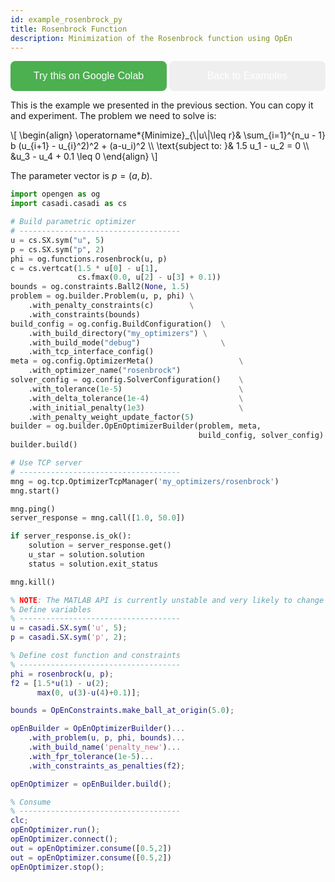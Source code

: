 ```yaml
---
id: example_rosenbrock_py
title: Rosenbrock Function
description: Minimization of the Rosenbrock function using OpEn
---
```


<script type="text/x-mathjax-config">MathJax.Hub.Config({tex2jax: {inlineMath: [['$','$'], ['\\(','\\)']]}});</script>
<script type="text/javascript" async src="https://cdnjs.cloudflare.com/ajax/libs/mathjax/2.7.1/MathJax.js?config=TeX-AMS-MML_HTMLorMML"></script>
<style>
.but{
  border: none;
  color: white;
  padding: 15px 20px;
  text-align: center;
  text-decoration: none;
  display: inline-block;
  font-size: 16px;
  margin: 0px 0px;
  cursor: pointer;
  width: 250px;
  border-radius: 8px;
}
</style>
<style>
.but1 {
    background-color: #4CAF50;
}
</style><style>
.but2 {
    background-color: #008CBA;
}
</style>

<a href="https://colab.research.google.com/drive/14F6IQWo8Q65mIz5Ru4FGxRPqyFMRMyzE?usp=sharing" target="_blank"><button class="but but1" >Try this on Google Colab</button></a> <a href="python-examples"><button class="but but2" >Back to Examples</button></a>


This is the example we presented in the previous section. You can copy
it and experiment. The problem we need to solve is:

<div class="math">
\[
    \begin{align}
    \operatorname*{Minimize}_{\|u\|\leq r}& \sum_{i=1}^{n_u - 1} b (u_{i+1} - u_{i}^2)^2 + (a-u_i)^2
    \\
    \text{subject to: }& 1.5 u_1 - u_2 = 0
    \\
    &u_3 - u_4 + 0.1 \leq 0
    \end{align}
\]</div>

The parameter vector is $p=(a, b)$.

<!--DOCUSAURUS_CODE_TABS-->

<!--Python-->
```python
import opengen as og
import casadi.casadi as cs

# Build parametric optimizer
# ------------------------------------
u = cs.SX.sym("u", 5)
p = cs.SX.sym("p", 2)
phi = og.functions.rosenbrock(u, p)
c = cs.vertcat(1.5 * u[0] - u[1],
               cs.fmax(0.0, u[2] - u[3] + 0.1))
bounds = og.constraints.Ball2(None, 1.5)
problem = og.builder.Problem(u, p, phi) \
    .with_penalty_constraints(c)        \
    .with_constraints(bounds)
build_config = og.config.BuildConfiguration()  \
    .with_build_directory("my_optimizers") \
    .with_build_mode("debug")                  \
    .with_tcp_interface_config()
meta = og.config.OptimizerMeta()                   \
    .with_optimizer_name("rosenbrock")
solver_config = og.config.SolverConfiguration()    \
    .with_tolerance(1e-5)                          \
    .with_delta_tolerance(1e-4)                    \
    .with_initial_penalty(1e3)                     \
    .with_penalty_weight_update_factor(5)
builder = og.builder.OpEnOptimizerBuilder(problem, meta,
                                          build_config, solver_config)
builder.build()

# Use TCP server
# ------------------------------------
mng = og.tcp.OptimizerTcpManager('my_optimizers/rosenbrock')
mng.start()

mng.ping()
server_response = mng.call([1.0, 50.0])

if server_response.is_ok():
    solution = server_response.get()
    u_star = solution.solution
    status = solution.exit_status

mng.kill()
```

<!--MATLAB-->
```matlab
% NOTE: The MATLAB API is currently unstable and very likely to change
% Define variables
% ------------------------------------
u = casadi.SX.sym('u', 5);
p = casadi.SX.sym('p', 2);

% Define cost function and constraints
% ------------------------------------
phi = rosenbrock(u, p);
f2 = [1.5*u(1) - u(2);
      max(0, u(3)-u(4)+0.1)];

bounds = OpEnConstraints.make_ball_at_origin(5.0);

opEnBuilder = OpEnOptimizerBuilder()...
    .with_problem(u, p, phi, bounds)...
    .with_build_name('penalty_new')...
    .with_fpr_tolerance(1e-5)...
    .with_constraints_as_penalties(f2);

opEnOptimizer = opEnBuilder.build();

% Consume
% ------------------------------------
clc;
opEnOptimizer.run();
opEnOptimizer.connect();
out = opEnOptimizer.consume([0.5,2])
out = opEnOptimizer.consume([0.5,2])
opEnOptimizer.stop();

```

<!--END_DOCUSAURUS_CODE_TABS-->
